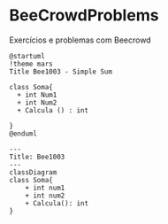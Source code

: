 # BeeCrowdProblems
Exercícios e problemas com Beecrowd

```plantuml
@startuml
!theme mars
Title Bee1003 - Simple Sum

class Soma{
  + int Num1
  + int Num2
  + Calcula () : int
  
}
@enduml
```

```mermaid
---
Title: Bee1003
---
classDiagram
class Soma{
    + int num1
    + int num2
    + Calcula(): int
}
```

